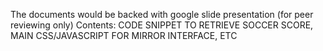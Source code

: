 
The documents would be backed with google slide presentation (for peer reviewing only)
Contents: CODE SNIPPET TO RETRIEVE SOCCER SCORE, MAIN CSS/JAVASCRIPT FOR MIRROR INTERFACE, ETC

